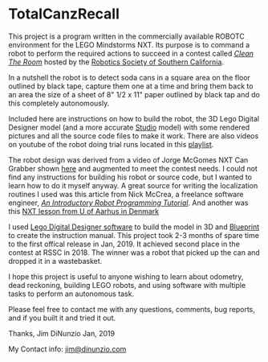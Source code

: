 # TotalCanzRecall
This project is a program written in the commercially available ROBOTC environment for the LEGO Mindstorms NXT.  Its purpose is to command a robot to perform the required actions to succeed in a contest called [*Clean The Room*](https://www.rssc.org/cleantheroom.html) hosted by the [Robotics Society of Southern California](www.rssc.org). 

In a nutshell the robot is to detect soda cans in a square area on the floor outlined by black tape, capture them one at a time and bring them back to an area the size of a sheet of 8" 1/2 x 11" paper outlined by black tap and do this completely autonomously.

Included here are instructions on how to build the robot, the 3D Lego Digital Designer model (and a more accurate [Studio](https://studio.bricklink.com/v2/build/studio.page) model) with some
 rendered pictures and all the source code files to make it work.  There are also videos on youtube of the robot doing trial runs located in this [playlist](https://www.youtube.com/playlist?list=PLmb0WjGtyZZS9qjUYhY4bdeh4ZQYx7BYS).
 
The robot design was derived from a video of Jorge McGomes NXT Can Grabber shown [here](
https://www.youtube.com/watch?v=UI5bzBuwgB0&t=0s&list=FLwVtKMkv51A4G7efLuwZzxQ&index=6)
and augmented to meet the contest needs.  I could not find any instructions for building his robot or source code, but I wanted to learn how to do it myself anyway.
A great source for writing the localization routines I used was this article from Nick McCrea, a freelance software engineer, [*An Introductory Robot Programming Tutorial*](https://www.toptal.com/robotics/programming-a-robot-an-introductory-tutorial).  And another was this [NXT lesson from U of Aarhus in Denmark](http://legolab.cs.au.dk/DigitalControl.dir/NXT/Lesson10.dir/Lesson.html)

I used [Lego Digital Designer software](https://www.lego.com/en-us/ldd/download) to build the model in 3D and [Blueprint](http://www.eurobricks.com/forum/index.php?showtopic=108346) to create the instruction manual.
This project took 2-3 months of spare time to the first offical release in Jan, 2019. It achieved second place in the contest at RSSC in 2018.  The winner was a robot that picked up the can and dropped it in a wastebasket.

I hope this project is useful to anyone wishing to learn about odometry, dead reckoning, building LEGO robots, and using software with multiple tasks to perform an autonomous task.  

Please feel free to contact me with any questions, comments, bug reports, and if you built it and tried it out.

Thanks,
Jim DiNunzio
Jan, 2019

My Contact info: jim@dinunzio.com